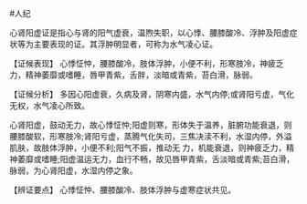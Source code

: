 #人纪

心肾阳虚证是指心与肾的阳气虚衰，温煦失职，以心悸、腰膝酸冷、浮肿及阳虚症状等为主要表现的证。其浮肿明显者，可称为水气凌心证。

【证候表现】
心悸怔忡，腰膝酸冷，肢体浮肿，小便不利，形寒肢冷，神疲乏力，精神萎靡或嗜睡，唇甲青紫，舌胖，淡暗或青紫，苔白滑，脉弱。

  【证候分析】
多因心阳虚衰，久病及肾，阴寒内盛，水气内停;或肾阳亏虚，气化无权，水气凌心所致。

心肾阳虚，鼓动无力，故心悸怔忡;阳虚则寒，形体失于温养，脏腑功能衰退，则腰膝酸软，形寒肢冷;肾阳亏虚，蒸腾气化失司，三焦决渎不利，水湿内停，外溢肌肤，故肢体浮肿，小便不利;阳气不振，推动无
力，机能衰退，则神疲乏力，精神萎靡或嗜睡;阳虚温运无力，血行不畅，故见唇甲青紫，舌淡暗或青紫;苔白滑，脉弱，为心肾阳虚，水湿内停之象。

  【辨证要点】
  心悸怔忡、腰膝酸冷、肢体浮肿与虚寒症状共见。
